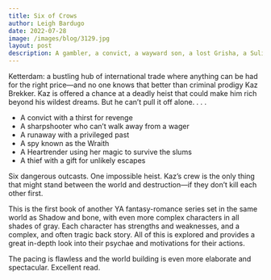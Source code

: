 ```yaml
---
title: Six of Crows
author: Leigh Bardugo
date: 2022-07-28
image: /images/blog/3129.jpg
layout: post
description: A gambler, a convict, a wayward son, a lost Grisha, a Suli girl who has become a killer, a boy from the Barrel who had become something worse.
---
```


Ketterdam: a bustling hub of international trade where anything can be had for the right price—and no one knows that better than criminal prodigy Kaz Brekker. Kaz is offered a chance at a deadly heist that could make him rich beyond his wildest dreams. But he can’t pull it off alone. . . .

- A convict with a thirst for revenge
- A sharpshooter who can’t walk away from a wager
- A runaway with a privileged past
- A spy known as the Wraith
- A Heartrender using her magic to survive the slums
- A thief with a gift for unlikely escapes

Six dangerous outcasts. One impossible heist. Kaz’s crew is the only thing that might stand between the world and destruction—if they don’t kill each other first.

This is the first book of another YA fantasy-romance series set in the same world as Shadow and bone, with even more complex characters in all shades of gray. Each character has strengths and weaknesses, and a complex, and often tragic back story. All of this is explored and provides a great in-depth look into their psychae and motivations for their actions.

The pacing is flawless and the world building is even more elaborate and spectacular. Excellent read.
